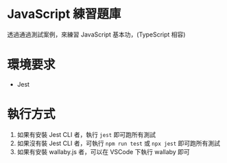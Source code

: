# JavaScript 練習題庫

透過通過測試案例，來練習 JavaScript 基本功，(TypeScript 相容)

# 環境要求

- Jest

# 執行方式

1. 如果有安裝 Jest CLI 者，執行 `jest` 即可跑所有測試
2. 如果沒有裝 Jest CLI 者，可執行 `npm run test` 或 `npx jest` 即可跑所有測試
3. 如果有安裝 wallaby.js 者，可以在 VSCode 下執行 wallaby 即可
